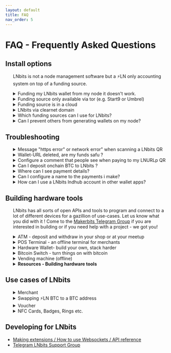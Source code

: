 ```yaml
---
layout: default
title: FAQ
nav_order: 5
---
```



# FAQ - Frequently Asked Questions

## Install options
<ul><p>LNbits is not a node management software but a ⚡️LN only accounting system on top of a funding source.</p>

<details><summary>Funding my LNbits wallet from my node it doesn't work.</summary>
<p>If you want to send sats from the same node that is the funding source of your LNbits, you will need to edit the lnd.conf file. The parameters to be included are:</p>

```
allow-circular-route=1
allow-self-payment=1
```

</details>

<details><summary>Funding source only available via tor (e.g. Start9 or Umbrel)</summary>
  <p>If you want your setup to stay behind tor then only apps, pos and wallets that have tor activated can communicate with your wallets. Most likely you will have trouble when people try to redeem your voucher through onion or when importing your lnbits wallets into a wallet-app that doesnt support tor. If you plan to let LNbits wallets interact with plain internet shops and services you should consider <a href="https://github.com/TrezorHannes/Dual-LND-Hybrid-VPS">setting up hybrid mode for your node</a>.</p>
</details>

<details><summary>Funding source is in a cloud</summary>
  <p>This means that you might not have access to some files which would allow certain administrative functions. E.g. on <a href="https://voltage.cloud/">Voltage</a> lnd.conf can not be edited. Payments from your node to LNbits wallets can therefore not be configurated in this case atm so you will need to take an extra wallet to send from funding source->wallet x->LNbits wallet (only) for the initial funding of the wallet.</p>
</details>

<details><summary>LNbits via clearnet domain</summary>
  <p><a href="https://github.com/TrezorHannes/Dual-LND-Hybrid-VPS">Step by step guide how to convert your Tor only node</a> into a clearnet node to make apps like LNbits accessible via https.</p>
</details>

<details><summary>Which funding sources can I use for LNbits?</summary>
  <p>There are several ways to run a LNbits instance funded from different sources. It is important to choose a source that has a good liquidity and good peers connected. If you use LNbits for public services your users´ payments can then flow happily in both directions. If you would like to fund your LNbits wallet via btc please see section Troubleshooting.</p>
  <p>The <a href="https://docs.lnbits.org/guide/wallets.html">LNbits manual</a> shows you which sources can be used and how to configure each.</p>
</details>

<!--Later to be added
<details><summary>Advanced setup options</summary>
  <p>more text coming soon...</p>
</details>
-->

<details><summary>Can I prevent others from generating wallets on my node?</summary>
  <p>When you run your LNbits in clearnet basically everyone can generate a wallet on it. Since the funds of your node are bound to these wallets you might want to prevent that. There are two ways to do so:</p>
  <ul>
   <li>Configure allowed users & extensions <a href="https://github.com/lnbits/lnbits/blob/main/.env.example">in the .env file</a></li>
   <li>Configure allowed users & extensions <a href="https://github.com/lnbits/usermanager">via the Usermanager-Extension</a>. You can find <a href="https://docs.lnbits.org/guide/admin_ui.html">more info about the superuser and the admin extension here</a></li>
  </ul>
  <p>Please note that all entries in the .env file will not be the taken into account once you activated the admin extension.</p>
</details>
  </ul>

## Troubleshooting
<ul><details><summary>Message "https error" or network error" when scanning a LNbits QR</summary>
<p>Bad news, this is a routing error that might have quite a lot of reasons. Let´s try a few of the most possible problems and their solutions. First choose your setup</p>
  <ul>
    <li>
      <details><summary>LNbits is running via Tor only, you can't open it on a public domain like lnbits.yourdomain.com</summary>
        <ul>
        <li>Given that you want your setup to stay like this open your LNbits wallet using the .onion URI and create it again. In this way the QR is generated to be accessible via this .onion URI so via tor only. Do not generate that QR from a .local URI, because it will not be reachable via internet - only from within your home-LAN.</li>
        <li>Open your LN wallet app that you used to scan that QR and this time by using tor (see wallet app settings).
          If the app doesn't offer tor, you can use Orbot (Android) instead. See section Installation->Clearnet for detailed instructions.</li>
        </ul>
      </details>
    </li>
    <li>
      <details><summary>LNbits is running via Tor only, you want to offer public LN services via https</summary>
       <ul>
       <li>For this we need to partially open LNbits to a clearnet (domain/IP) through a https SSL certificate. Follow the instructions from <a href="https://docs.lnbits.org/guide/installation.html#reverse-proxy-with-automatic-https-using-caddy">this LNbits caddy installation instruction</a>.
        You need to have a domain and to be able to configure a CNAME for your DNS record as well as generate a subdomain dedicated to your LNbits instance like eg. lnbits.yourdomain.com.
        You also need access to your internet router to open the https port (usually 443) and forward it your LNbits IP within your LAN (usually 80). The ports might depend on your node implementation if those ports do not work please ask for them in a help group of your node supplier.</li>
       <li>You can also follow the Apache installation option, explained in the <a href="https://docs.lnbits.org/guide/installation.html#running-behind-an-apache2-reverse-proxy-over-https">LNbits installation manual</a>.</li>
       <li>If you run LNbits from a bundle node (myNode, Start9, Umbrel,Raspiblitz etc), you can follow <a href="https://github.com/TrezorHannes/vps-lnbits">this extensive guide</a> with many options to switch your Tor only LNbits into a clearnet LNbits. For Citadel there is a HTTPS Option in your manual to activate https for LNbits in the newest version.</li>
       </ul>
    </details>
   </li>
   </ul>
</details>

<details><summary>Wallet-URL deleted, are my funds safu ?</summary>
    <ul>
      <li>
        <details><summary>Wallet on demo server legend.lnbits</summary>
        <p>Always save a copy of your wallet-URL, Export2phone-QR or LNDhub for your own wallets in a safe place. LNbits CANNOT help you to recover them when lost.</p>
        </details>
      </li>
      <li>
        <details><summary>Wallet on your own funding source/node</summary>
        <p>Always save a copy of your wallet-URL, Export2phone-QR or LNDhub for your own wallets in a safe place.
           You can find all LNbits users and wallet-IDs in your LNbits user manager extension or in your sqlite database.
           To edit or read the LNbits database, go to the LNbits /data folder and look for the file called sqlite.db.
           You can open and edit it with excel or with a dedicated SQL-Editor like <a href="https://sqlitebrowser.org/">SQLite browser</a>.</p>
        </details>
      </li>
    </ul>
</details>

<details><summary>Configure a comment that people see when paying to my LNURLp QR</summary>
  <p>When you create a LNURL-p, by default the comment box is not filled. That means comments are not allowed to be attached to payments.<p>
  <p>In order to allow comments, add the characters length of the box, from 1 to 250. Once you put a number there,
     the comment box will be displayed in the payment process. You can also edit a LNURL-p already created and add that number.</p>

![lnbits-lnurl-comment.png](https://i.postimg.cc/HkJQ9xKr/lnbits-lnurl-comment.png)

</details>

<details><summary>Can I deposit onchain BTC to LNbits ?</summary>
  <p>There are multiple ways to exchange sats from onchain btc to LN btc (resp. to LNbits).</p>
  <ul>
    <li>
      <details><summary>A - Via an external swap service</summary>
        <p>If the user do not have full access of your LNbits, is just an external user, can use swap services like <a href="https://boltz.exchange/">Boltz</a>, <a href="https://fixedfloat.com/">FixedFloat</a>, <a href="https://swap.diamondhands.technology/">DiamondHands</a> or <a href="https://zigzag.io/">ZigZag</a>.</p>
        <p>This is useful if you provide only LNURL/LN invoices from your LNbits instance, but a payer only has onchain sats so
           they will have to the swap those sats first on their side.</p>
        <p>The procedure is simple: user sends onchain btc to the swap service and provides the LNURL / LN invoice from LNbits as destination of the swap.</p>
      </details>
    </li>
    <li>
      <details><summary>B - Using the Onchain LNbits extension</summary>
        <p>Keep in mind that this is a separate wallet, not the LN btc one that is represented by LNbits as "your wallet" upon your LN funding source.
           This onchain wallet can be used also to swap LN btc to (e.g. your hardwarewallet) by using the LNbits Boltz or Deezy extension.
           If you run a webshop that is linked to your LNbits for LN payments, it is very handy to regularly drain all the sats from LN into onchain.
           This leads to more space in your LN channels to be able to receive new fresh sats.</p>
        <p>Procedure:</p>
          <ul>
          <li>Use Electrum or Sparrow wallet to create a new onchain wallet and save the backup seed in a safe place</li>
          <li>Go to wallet information and copy the xpub</li>
          <li>Go to LNbits - Onchain extension and create a new watch-only wallet with that xpub</li>
          <li>Go to LNbits - Tipjar extension and create a new Tipjar. Select also the onchain option besides the LN wallet.</li>
          <li>Optional - Go to LNbits - SatsPay extension and create a new charge for onchain btc.
              You can choose between onchain and LN or both. It will then create    an invoice that can be shared.</li>
          <li>Optional - If you use your LNbits linked to a Wordpress + Woocommerce page, once you create/link a watch-only wallet to your LN btc shop wallet,
              the customer will have both options to pay on the same screen.</li>
          </ul>
        </details>
    </li>
  </ul>
</details>

<details><summary>Where can I see payment details?</summary>
  <p>When you receive a payment in LNbits, the transaction log will display only a resumed type of the transaction.

![lnbits-tx-log.png](https://i.postimg.cc/gk2FMFG9/lnbits-tx-log.png)

  <p>In your transaction overview you will find a little green arrow for received and a red arrow for sended funds.<p>
  <p>If you click on those arrows, a details popup shows attached messages as well as the sender´s name if given.</p>
</details>

  <details><summary>Can I configure a name to the payments i make?</summary>
  <p>In LNbits this is currently not possible to do - but to receive. This is only possible if the sender's LN wallet supports <a href="https://github.com/lnurl/luds">LUD-18</a> (nameDesc) like e.g. <a href="https://darthcoin.substack.com/p/obw-open-bitcoin-wallet">Open Bitcoin Wallet - OBW</a> does. You will then see an alias/pseudonym in the details section of your LNbits transactions (click the arrows). Note that you can give any name there and it might not be related to the real sender´s name(!) if your receive such.</p>
![lnbits-tx-details.png](https://i.postimg.cc/yYnvyK4w/lnbits-tx-details.png)
  </p>
  </details>


<details><summary>How can I use a LNbits lndhub account in other wallet apps?</summary>
  <p>Open your LNbits with the account / wallet you want to use, go to "manage extensions" and activate the <a href="https://github.com/lnbits/lndhub">LNDHUB extension</a>.</p>
  <p>Then open the LNDHUB extension, choose the wallet you want to use and scan the QR code you want to use: "admin" or "invoice only", depending on the security level you want for that wallet.</p>
  <p>You can use <a href="https://zeusln.app">Zeus</a> or <a href="https://bluewallet.io">Bluewallet</a> as wallet apps for a lndhub account.</p>
  <p>Keep in mind: if your LNbits instance is Tor only, you must use also those apps behind Tor and open the LNbits page through your Tor .onion address.</p>
</details>
</ul>
  </ul>

## Building hardware tools
<ul>  <p>LNbits has all sorts of open APIs and tools to program and connect to a lot of different devices for a gazillion of use-cases. Let us know what you did with it ! Come to the <a href="https://t.me/makerbits">Makerbits Telegram Group</a> if you are interested in building or if you need help with a project - we got you!</p>

<details><summary>ATM - deposit and withdraw in your shop or at your meetup</summary>
  <p>This is a do-it-yourself project consisting of a mini-computer (Raspberry Pi Zero), a coin acceptor, a display, a 3D printed case, and a Bitcoin Lightning wallet as a funding source. It exchanges fiat coins for valuable Bitcoin Lightning ⚡ Satoshis. The user can pick up the Satoshis via QR code (LNURL-withdraw) on a mobile phone wallet. You can get the components as individual parts and build the case yourself e.g. from <a href="https://www.Fulmo.org">Fulmo</a> who also made a <a href="https://blog.fulmo.org/the-lightningatm-pocket-edition/">guide</a> on it. The shop offers payments in Bitcoin and Lightning ⚡. The code can be found on <a href="https://github.com/21isenough/LightningATM">the ATM github project page></a>.</p>
</details>

<details><summary>POS Terminal - an offline terminal for merchants</summary>
  <p>The LNpos is a self-sufficient point of sale terminal which allows offline onchain payments and an offline Lightning ATM for withdrawals. Free and open source software, free from intermediaries, with integrated battery, WLAN, DIY. You can get the 3D print as well as the whole kit from the LNbits shop from 👇 Resources. It allows
    <li>LNPoS Online interactive Lightning payments</li>
    <li>LNURLPoS Offline Lightning Payments. Passive interaction, sharing a secret as evidence</li>
    <li>OnChain For onchain payments. Generates an address and displays a link for verification</li>
    <li>LNURLATM Offline Lightning Payouts. Generates LNURLw link to do withdrawals</li>
    <p>
      <img width="285" alt="Bildschirm­foto 2023-01-20 um 18 09 34" src="https://user-images.githubusercontent.com/63317640/213761202-4c4d8531-7184-4e53-8645-fe0f08ac7d17.png">
      </p>
</p>
</details>

<details><summary>Hardware Wallet- build your own, stack harder</summary>
<p>The hardwarewallet is a very cheap solution for builders. The projects´ <a hrel="https://github.com/lnbits/hardware-wallet">code and installation instructions for the LNbits hardware wallet can be found on github</a></p>
  <p>
    <img width="546" alt="Bildschirm­foto 2023-01-20 um 18 08 37" src="https://user-images.githubusercontent.com/63317640/213760948-38fd77b0-9247-4505-9433-f5af1b223527.png">
  </p>
</details>

<details><summary>Bitcoin Switch - turn things on with bitcoin</summary>
  <p>Candy dispenser, vending machines (online), grabbing machines, jukeboxes, bandits and <a href="https://github.com/cryptoteun/awesome-lnbits">all sorts of other things have already been build with LNbits´ tools</a>. Further info see 👇 Resources.</p>
<p>
  <img width="549" alt="Bildschirm­foto 2023-01-20 um 18 11 55" src="https://user-images.githubusercontent.com/63317640/213761646-d25d4745-e50d-4389-98e5-f83237a8cf6b.png">
  </p>
</details>

<details><summary>Vending machine (offline)</summary>
<p>This code works similar to the LNpos. Note that the <a href=" https://www.youtube.com/watch?v=Fg0UuuzsYXc&t=762s">setup-video for the vending machine</a> misses the new way of installing it via the new LNURLdevices extension. The <a href="https://github.com/arcbtc/LNURLVend">vending machine project code resides on github</a>.</p>
  <p>
    <img width="753" alt="Bildschirm­foto 2023-01-20 um 18 13 22" src="https://user-images.githubusercontent.com/63317640/213761946-5025a7b8-c6d4-40cf-a6d3-d298593e79f6.png">
    </p>
</details>

<details><summary><b>Resources - Building hardware tools</b></summary>
  <ul>
  <li><a href="https://t.me/makerbits'">MakerBits</a> - Telegram support group</li>
  <li><a href="https://ereignishorizont.xyz/">Instructions for LNpos, Switch, ATM, BTCticker</a> - guides in DE & EN</li>
  <li><a href="https://shop.lnbits.com/">LNbits shop</a> - readymade hardware gimmicks from the community</li>
  <li><a href="https://github.com/cryptoteun/awesome-lnbits#hardware-projects-utilizing-lnbits">Collection of hardware projects using LNbits</a></li>
  </ul>
</details>
  </ul>

## Use cases of LNbits
<ul><details><summary>Merchant</summary>
  <p>LNbits is a powerful solution for merchants, due to the easy setup with various extensions, that can be used for many scenarios.</p>
  <p><a href="https://darthcoin.substack.com/p/lnbits-for-small-merchants">Here is an overview of the LNbits tools available for a small restaurant as well as a hotel</a></p>
</details>

<details><summary>Swapping ⚡️LN BTC to a BTC address</summary>
  <p>LNbits has two swap extensions integrated: <a href="https://github.com/lnbits/boltz-extension/">Boltz</a> and <a href="hhttps://github.com/lnbits/deezy">Deezy</a>.</p>
  <p>For a merchant that uses LNbits to receive BTC payments through LN, this is very handy to move the received sats from LN channels into onchain wallets. It not only helps you HODLing but is also freeing up "space in your channels" so you are ready to receive more sats.</p>
  <p>Boltz has an option to setup an automated swap triggered by a certain amount received.</p>
</details>

<details><summary>Voucher</summary>
  <p>Printed voucher links or tippingcards</p>
  <p>To generate voucher you will need LNbits to be available in clearnet. Please consider running your own LNbits instance for this.</p>
  <p>LNURLw are strings that represent a faucet-link to a wallet. By scanning it, everyone will be able to withdraw sats from it. A LNURLw can be either a QR that leads to a static link or to one that responds with new invoices every time it is scanned (click "no assmilking"). You can create these QR by adding the LNURLw extension and generate the vouchertype you need.</p>
  <ul>
    <li>Voucher can as well be printed directly from LNbits. After you created it, click the "eye" next to the link. By pressing the printer-button you print the plain QR but you could as well integrate it into a nice tippincard or voucher template by choosing "Advanced voucher" -> "Use custom voucher design". We collected some designs as well as templates to make your own ones under <a href="https://youtu.be/c5EV9UNgVqk">this LNbits voucher video-guide.</a>. You will be able to create and print as much voucher as you like with it. Happy orangepilling!</li>
    <li> Note that your LNbits needs to be reachable in clearnet to offer vouchers to others.</li>
  </ul>
</details>

<details><summary>NFC Cards, Badges, Rings etc.</summary>
  <p>Creating a NFC card for a wallet</p>
  <p>To generate links for your cards you will need LNbits to be available in clearnet. Please consider running your own LNbits instance for this.</p>
  <ul>
    <li>On top to just printing voucher for your wallet you can also <a href="https://youtu.be/CQz1ILcK0PY">write these LNURLw to a simple NFC card fromon NTAG216</a> by not clicking the printer but the NFC symbol on android/chrome and tapping your card against the device. This will enable the cardholder to directly spend those sats at a tpos, pos or wallet-app another one uses that can handle lightning payments via NFC. </li>
    <li>If you run an event and want to hand out bigger amounts of cards with simple voucher links on consider this <a hrel="nfc-brrr.com/">NFC-brrr batch tool</a> as well as using NTAG424 cards, so that your customers can rewrite them later with an own wallet and the boltcard service (see ff)</li>
    <li>For bigger amounts the Boltcard-Extension should be used. It will generate a link that sends a new invoice every time it is used for payments and keeps track too if the allowed card-ID is redeeming funds. Hence the setup of Boltcards is a bit safer but it needs some additional tools. You can find <a href="https://plebtag.com/write-tags/">further infos on creating or updating boltcards here</a>.</li>
  </ul><p>
<ul><details><summary>Resources - NFC & LNbits</summary>
  <ul>
     <li><a href="https://www.boltcard.org">Coincorner Boltcard</a></li>
     <li><a href="https://www.plebtag.com">PlebTag (infos, Lasercards, Badges)</a></li>
     <li><a href="https://www.lasereyes.cards">Lasercards</a></li>
     <li><a href="https://www.bitcoin-ring.com">Bitcoin Ring</a></li>
     <li><a href="https://github.com/taxmeifyoucan/HCPP2021-Badge">Badge</a></li>
     <li><a href="https://github.com/cryptoteun/awesome-lnbits#powered-by-lnbits">Powered by LNbits examples</a></li>
  </ul>
  </ul>
  </p>
</details>
  </details>

</ul>

## Developing for LNbits
 <ul>
    <li><a href="https://docs.lnbits.org/devs/development.html">Making extensions / How to use Websockets / API reference</a></li>
    <li><a href="https://t.me/lnbits">Telegram LNbits Support Group</a></li></ul>
</ul>
